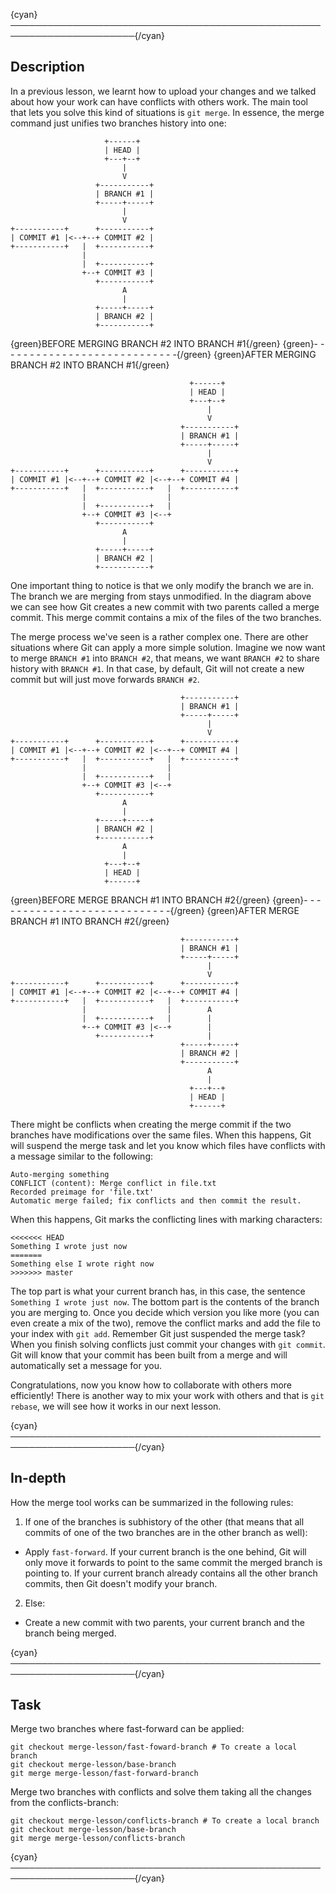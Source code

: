 {cyan}──────────────────────────────────────────────────────────────────────{/cyan}

## Description

In a previous lesson, we learnt how to upload your changes and we talked about how your work can have conflicts with others work. The main tool that lets you solve this kind of situations is `git merge`. In essence, the merge command just unifies two branches history into one:

```
                     +------+
                     | HEAD |
                     +---+--+
                         |
                         V
                   +-----------+
                   | BRANCH #1 |
                   +-----+-----+
                         |
                         V
+-----------+      +-----------+
| COMMIT #1 |<--+--+ COMMIT #2 |
+-----------+   |  +-----------+
                |
                |  +-----------+
                +--+ COMMIT #3 |
                   +-----------+
                         A
                         |
                   +-----+-----+
                   | BRANCH #2 |
                   +-----------+
```
{green}BEFORE MERGING BRANCH #2 INTO BRANCH #1{/green}
{green}- - - - - - - - - - - - - - - - - - - - - - - - - - - -{/green}
{green}AFTER MERGING BRANCH #2 INTO BRANCH #1{/green}
```
                                        +------+
                                        | HEAD |
                                        +---+--+
                                            |
                                            V
                                      +-----------+
                                      | BRANCH #1 |
                                      +-----+-----+
                                            |
                                            V
+-----------+      +-----------+      +-----------+
| COMMIT #1 |<--+--+ COMMIT #2 |<--+--+ COMMIT #4 |
+-----------+   |  +-----------+   |  +-----------+
                |                  |
                |  +-----------+   |
                +--+ COMMIT #3 |<--+
                   +-----------+
                         A
                         |
                   +-----+-----+
                   | BRANCH #2 |
                   +-----------+
```

One important thing to notice is that we only modify the branch we are in. The branch we are merging from stays unmodified. In the diagram above we can see how Git creates a new commit with two parents called a merge commit. This merge commit contains a mix of the files of the two branches.

The merge process we've seen is a rather complex one. There are other situations where Git can apply a more simple solution. Imagine we now want to merge `BRANCH #1` into `BRANCH #2`, that means, we want `BRANCH #2` to share history with `BRANCH #1`. In that case, by default, Git will not create a new commit but will just move forwards `BRANCH #2`.

```
                                      +-----------+
                                      | BRANCH #1 |
                                      +-----+-----+
                                            |
                                            V
+-----------+      +-----------+      +-----------+
| COMMIT #1 |<--+--+ COMMIT #2 |<--+--+ COMMIT #4 |
+-----------+   |  +-----------+   |  +-----------+
                |                  |
                |  +-----------+   |
                +--+ COMMIT #3 |<--+
                   +-----------+
                         A
                         |
                   +-----+-----+
                   | BRANCH #2 |
                   +-----------+
                         A
                         |
                     +---+--+
                     | HEAD |
                     +------+
```
{green}BEFORE MERGE BRANCH #1 INTO BRANCH #2{/green}
{green}- - - - - - - - - - - - - - - - - - - - - - - - - - - -{/green}
{green}AFTER MERGE BRANCH #1 INTO BRANCH #2{/green}
```
                                      +-----------+
                                      | BRANCH #1 |
                                      +-----+-----+
                                            |
                                            V
+-----------+      +-----------+      +-----------+
| COMMIT #1 |<--+--+ COMMIT #2 |<--+--+ COMMIT #4 |
+-----------+   |  +-----------+   |  +-----------+
                |                  |        A
                |  +-----------+   |        |
                +--+ COMMIT #3 |<--+        |
                   +-----------+            |
                                      +-----+-----+
                                      | BRANCH #2 |
                                      +-----------+
                                            A
                                            |
                                        +---+--+
                                        | HEAD |
                                        +------+
```

There might be conflicts when creating the merge commit if the two branches have modifications over the same files. When this happens, Git will suspend the merge task and let you know which files have conflicts with a message similar to the following:

```
Auto-merging something
CONFLICT (content): Merge conflict in file.txt
Recorded preimage for 'file.txt'
Automatic merge failed; fix conflicts and then commit the result.
```

When this happens, Git marks the conflicting lines with marking characters:

```
<<<<<<< HEAD
Something I wrote just now
=======
Something else I wrote right now
>>>>>>> master
```

The top part is what your current branch has, in this case, the sentence `Something I wrote just now`. The bottom part is the contents of the branch you are merging to. Once you decide which version you like more (you can even create a mix of the two), remove the conflict marks and add the file to your index with `git add`. Remember Git just suspended the merge task? When you finish solving conflicts just commit your changes with `git commit`. Git will know that your commit has been built from a merge and will automatically set a message for you.

Congratulations, now you know how to collaborate with others more efficiently! There is another way to mix your work with others and that is `git rebase`, we will see how it works in our next lesson.

{cyan}──────────────────────────────────────────────────────────────────────{/cyan}

## In-depth

How the merge tool works can be summarized in the following rules:
1. If one of the branches is subhistory of the other (that means that all commits of one of the two branches are in the other branch as well):
  * Apply `fast-forward`. If your current branch is the one behind, Git will only move it forwards to point to the same commit the merged branch is pointing to. If your current branch already contains all the other branch commits, then Git doesn't modify your branch.
2. Else:
  * Create a new commit with two parents, your current branch and the branch being merged.


{cyan}──────────────────────────────────────────────────────────────────────{/cyan}

## Task

Merge two branches where fast-forward can be applied:
```
git checkout merge-lesson/fast-foward-branch # To create a local branch
git checkout merge-lesson/base-branch
git merge merge-lesson/fast-forward-branch
```

Merge two branches with conflicts and solve them taking all the changes from the conflicts-branch:
```
git checkout merge-lesson/conflicts-branch # To create a local branch
git checkout merge-lesson/base-branch
git merge merge-lesson/conflicts-branch
```

{cyan}──────────────────────────────────────────────────────────────────────{/cyan}
